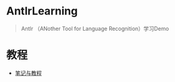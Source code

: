 # AntlrLearning
> Antlr （ANother Tool for Language Recognition）学习Demo

# 教程
- [笔记与教程](./tutorial/index.md)